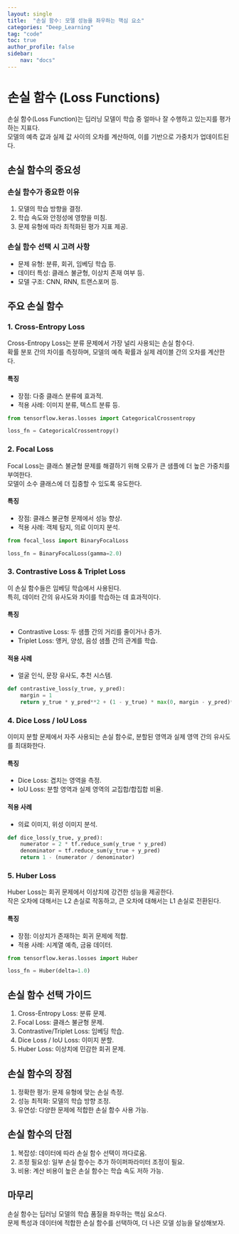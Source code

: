 ```yaml
---
layout: single
title:  "손실 함수: 모델 성능을 좌우하는 핵심 요소"
categories: "Deep_Learning"
tag: "code"
toc: true
author_profile: false
sidebar:
    nav: "docs"
---
```


# 손실 함수 (Loss Functions)

손실 함수(Loss Function)는 딥러닝 모델이 학습 중 얼마나 잘 수행하고 있는지를 평가하는 지표다.  
모델의 예측 값과 실제 값 사이의 오차를 계산하여, 이를 기반으로 가중치가 업데이트된다.  


## 손실 함수의 중요성

### 손실 함수가 중요한 이유
1. 모델의 학습 방향을 결정.  
2. 학습 속도와 안정성에 영향을 미침.  
3. 문제 유형에 따라 최적화된 평가 지표 제공.  

### 손실 함수 선택 시 고려 사항
- 문제 유형: 분류, 회귀, 임베딩 학습 등.  
- 데이터 특성: 클래스 불균형, 이상치 존재 여부 등.  
- 모델 구조: CNN, RNN, 트랜스포머 등.  


## 주요 손실 함수

### 1. Cross-Entropy Loss

Cross-Entropy Loss는 분류 문제에서 가장 널리 사용되는 손실 함수다.  
확률 분포 간의 차이를 측정하며, 모델의 예측 확률과 실제 레이블 간의 오차를 계산한다.  

#### 특징
- 장점: 다중 클래스 분류에 효과적.  
- 적용 사례: 이미지 분류, 텍스트 분류 등.  

```python
from tensorflow.keras.losses import CategoricalCrossentropy

loss_fn = CategoricalCrossentropy()
```


### 2. Focal Loss

Focal Loss는 클래스 불균형 문제를 해결하기 위해 오류가 큰 샘플에 더 높은 가중치를 부여한다.  
모델이 소수 클래스에 더 집중할 수 있도록 유도한다.  

#### 특징
- 장점: 클래스 불균형 문제에서 성능 향상.  
- 적용 사례: 객체 탐지, 의료 이미지 분석.  

```python
from focal_loss import BinaryFocalLoss

loss_fn = BinaryFocalLoss(gamma=2.0)
```


### 3. Contrastive Loss & Triplet Loss

이 손실 함수들은 임베딩 학습에서 사용된다.  
특히, 데이터 간의 유사도와 차이를 학습하는 데 효과적이다.  

#### 특징
- Contrastive Loss: 두 샘플 간의 거리를 줄이거나 증가.  
- Triplet Loss: 앵커, 양성, 음성 샘플 간의 관계를 학습.  

#### 적용 사례
- 얼굴 인식, 문장 유사도, 추천 시스템.  

```python
def contrastive_loss(y_true, y_pred):
    margin = 1
    return y_true * y_pred**2 + (1 - y_true) * max(0, margin - y_pred)**2
```


### 4. Dice Loss / IoU Loss

이미지 분할 문제에서 자주 사용되는 손실 함수로, 분할된 영역과 실제 영역 간의 유사도를 최대화한다.  

#### 특징
- Dice Loss: 겹치는 영역을 측정.  
- IoU Loss: 분할 영역과 실제 영역의 교집합/합집합 비율.  

#### 적용 사례
- 의료 이미지, 위성 이미지 분석.  

```python
def dice_loss(y_true, y_pred):
    numerator = 2 * tf.reduce_sum(y_true * y_pred)
    denominator = tf.reduce_sum(y_true + y_pred)
    return 1 - (numerator / denominator)
```


### 5. Huber Loss

Huber Loss는 회귀 문제에서 이상치에 강건한 성능을 제공한다.  
작은 오차에 대해서는 L2 손실로 작동하고, 큰 오차에 대해서는 L1 손실로 전환된다.  

#### 특징
- 장점: 이상치가 존재하는 회귀 문제에 적합.  
- 적용 사례: 시계열 예측, 금융 데이터.  

```python
from tensorflow.keras.losses import Huber

loss_fn = Huber(delta=1.0)
```


## 손실 함수 선택 가이드

1. Cross-Entropy Loss: 분류 문제.  
2. Focal Loss: 클래스 불균형 문제.  
3. Contrastive/Triplet Loss: 임베딩 학습.  
4. Dice Loss / IoU Loss: 이미지 분할.  
5. Huber Loss: 이상치에 민감한 회귀 문제.  


## 손실 함수의 장점

1. 정확한 평가: 문제 유형에 맞는 손실 측정.  
2. 성능 최적화: 모델의 학습 방향 조정.  
3. 유연성: 다양한 문제에 적합한 손실 함수 사용 가능.  


## 손실 함수의 단점

1. 복잡성: 데이터에 따라 손실 함수 선택이 까다로움.  
2. 조정 필요성: 일부 손실 함수는 추가 하이퍼파라미터 조정이 필요.  
3. 비용: 계산 비용이 높은 손실 함수는 학습 속도 저하 가능.  


## 마무리

손실 함수는 딥러닝 모델의 학습 품질을 좌우하는 핵심 요소다.  
문제 특성과 데이터에 적합한 손실 함수를 선택하여, 더 나은 모델 성능을 달성해보자.  
